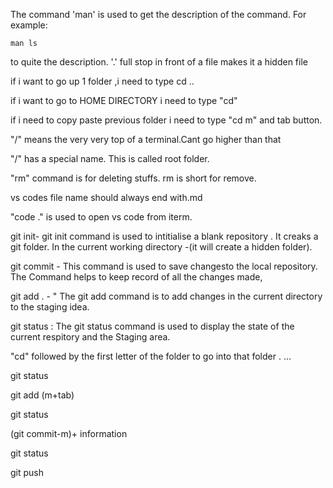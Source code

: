 The command 'man' is used to get the description of the command. For example:

```
man ls
```

 to quite the description.
'.' full stop in front of a file makes it a hidden file



if i want to go up 1 folder ,i need to type cd ..



if i want to go to HOME DIRECTORY i need to type "cd"


if i need to copy paste previous folder i need to type "cd m" and tab button.



"/" means the very very top of a terminal.Cant go higher than that


"/" has a special name. This is called root folder.



"rm" command is for deleting stuffs. rm is short for remove.



vs codes file name should always end with.md

"code ." is  used to open vs code from iterm.


git init-  git  init command is used to intitialise a blank repository . It creaks a git folder. In the current working directory -(it will create a hidden folder).


git commit  - This command is used to save changesto the local repository. The Command helps to keep record of all the changes made,



git add . -  " The git add command is to add changes in the current directory to the staging idea.


git status : The git status command is used to display the state of the current respitory and the Staging area.


"cd" followed by the first letter of the folder to go into that folder . ...

git status


git add (m+tab)

git status


(git commit-m)+ information 

git status


git push


